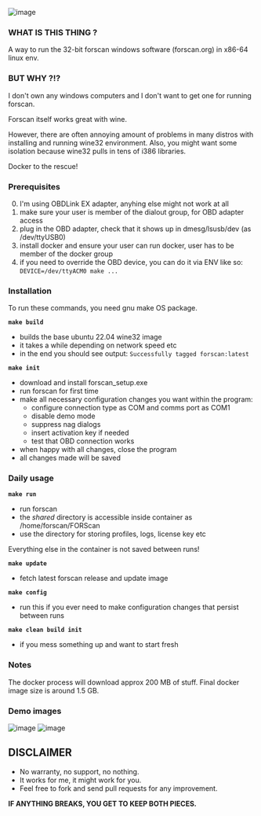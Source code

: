 ![image](https://github.com/shiocd/forscan-linux/assets/664928/f0c852db-7fff-4851-9b60-4f1c3daf8b57)

### WHAT IS THIS THING ?
A way to run the 32-bit forscan windows software (forscan.org) in x86-64 linux env.


### BUT WHY ?!?
I don't own any windows computers and I don't want to get one for running forscan.

Forscan itself works great with wine.

However, there are often annoying amount of problems in many distros with installing and running wine32 environment. Also, you might want some isolation because wine32 pulls in tens of i386 libraries.

Docker to the rescue!


### Prerequisites

0) I'm using OBDLink EX adapter, anyhing else might not work at all
1) make sure your user is member of the dialout group, for OBD adapter access
2) plug in the OBD adapter, check that it shows up in dmesg/lsusb/dev (as /dev/ttyUSB0)
3) install docker and ensure your user can run docker, user has to be member of the docker group
4) if you need to override the OBD device, you can do it via ENV like so:
   `DEVICE=/dev/ttyACM0 make ...`

### Installation
To run these commands, you need gnu make OS package.

**`make build`**
 * builds the base ubuntu 22.04 wine32 image
 * it takes a while depending on network speed etc
 * in the end you should see output:
   `Successfully tagged forscan:latest`

**`make init`**
 * download and install forscan_setup.exe
 * run forscan for first time
 * make all necessary configuration changes you want within the program:
   * configure connection type as COM and comms port as COM1
   * disable demo mode
   * suppress nag dialogs
   * insert activation key if needed
   * test that OBD connection works
 * when happy with all changes, close the program
 * all changes made will be saved


### Daily usage
**`make run`**
 * run forscan
 * the *shared* directory is accessible inside container as /home/forscan/FORScan
 * use the directory for storing profiles, logs, license key etc

Everything else in the container is not saved between runs!

**`make update`**
 * fetch latest forscan release and update image

**`make config`**
 * run this if you ever need to make configuration changes that persist between runs

**`make clean build init`**
 * if you mess something up and want to start fresh


### Notes
The docker process will download approx 200 MB of stuff.
Final docker image size is around 1.5 GB.


### Demo images
![image](https://github.com/shiocd/forscan-linux/assets/664928/19396343-49fe-4201-9335-f5755f2d028a "Access vehicle, module list")
![image](https://github.com/shiocd/forscan-linux/assets/664928/c5662fd0-2bbe-41df-9b7d-70011b8e31ee "DTC list")


## DISCLAIMER
* No warranty, no support, no nothing.
* It works for me, it might work for you.
* Feel free to fork and send pull requests for any improvement.

**IF ANYTHING BREAKS, YOU GET TO KEEP BOTH PIECES.**

